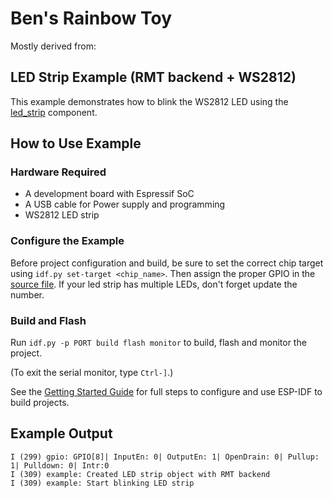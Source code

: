 # Ben's Rainbow Toy

Mostly derived from:

## LED Strip Example (RMT backend + WS2812)

This example demonstrates how to blink the WS2812 LED using the [led_strip](https://components.espressif.com/component/espressif/led_strip) component.

## How to Use Example

### Hardware Required

* A development board with Espressif SoC
* A USB cable for Power supply and programming
* WS2812 LED strip

### Configure the Example

Before project configuration and build, be sure to set the correct chip target using `idf.py set-target <chip_name>`. Then assign the proper GPIO in the [source file](main/led_strip_rmt_ws2812_main.c). If your led strip has multiple LEDs, don't forget update the number.

### Build and Flash

Run `idf.py -p PORT build flash monitor` to build, flash and monitor the project.

(To exit the serial monitor, type ``Ctrl-]``.)

See the [Getting Started Guide](https://docs.espressif.com/projects/esp-idf/en/latest/get-started/index.html) for full steps to configure and use ESP-IDF to build projects.

## Example Output

```text
I (299) gpio: GPIO[8]| InputEn: 0| OutputEn: 1| OpenDrain: 0| Pullup: 1| Pulldown: 0| Intr:0
I (309) example: Created LED strip object with RMT backend
I (309) example: Start blinking LED strip
```
